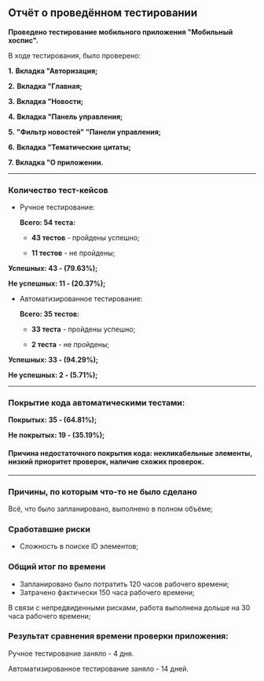 ## **Отчёт о проведённом тестировании**

**Проведено тестирование мобильного приложения "Мобильный хоспис".**

В ходе тестирования, было проверено:

  **1.** **Вкладка "Авторизация;**

  **2.** **Вкладка "Главная;**

  **3.** **Вкладка "Новости;**

  **4.** **Вкладка "Панель управления;**

  **5.** **"Фильтр новостей" "Панели управления;**

  **6.** **Вкладка "Тематические цитаты;**

  **7.** **Вкладка "О приложении.**

____________________________________________________
### **Количество тест-кейсов**
- Ручное тестирование:

   **Всего: 54 теста:**

   - **43 тестов** - пройдены успешно;
    
   - **11 тестов** - не пройдены;

**Успешных: 43 - (79.63%);**

**Не успешных: 11 - (20.37%);**

- Автоматизированное тестирование:

   **Всего: 35 тестов:**

   - **33 теста** - пройдены успешно;
  
   - **2 теста** - не пройдены;
    
**Успешных: 33 - (94.29%);**

**Не успешных: 2 - (5.71%);**
____________________________________________________

### **Покрытие кода автоматическими тестами:**

**Покрытых: 35 - (64.81%);**

**Не покрытых: 19 - (35.19%);**

#### **Причина недостаточного покрытия кода:** некликабельные элементы, низкий приоритет проверок, наличие схожих проверок.
____________________________________________________

### **Причины, по которым что-то не было сделано**

Всё, что было запланировано, выполнено в полном объёме;

### **Сработавшие риски**

   - Сложность в поиске ID элементов;

### **Общий итог по времени**

   - Запланировано было потратить 120 часов рабочего времени;
   - Затрачено фактически 150 часа рабочего времени;

В связи с непредвиденными рисками, работа выполнена дольше на 30 часа рабочего времени;

### **Результат сравнения времени проверки приложения:**

Ручное тестирование заняло - 4 дня.

Автоматизированное тестирование заняло - 14 дней.
